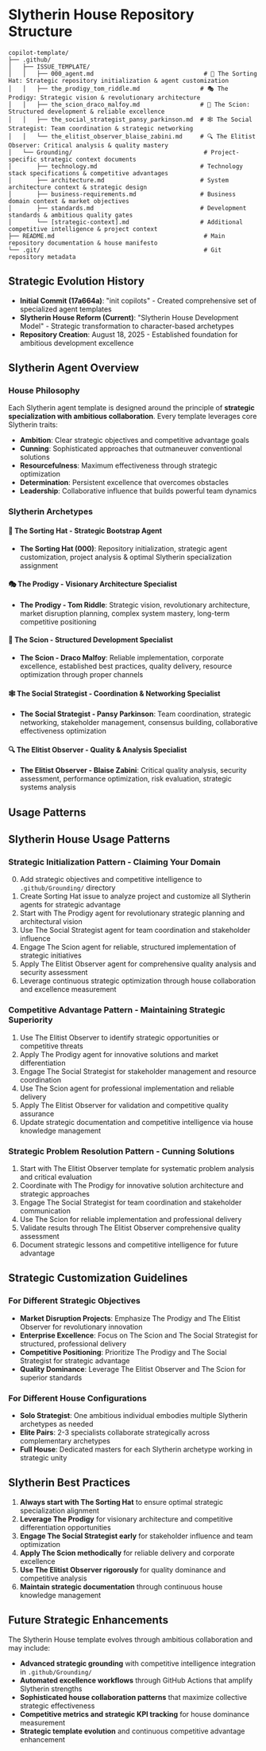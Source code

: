 # Slytherin House Repository Structure

```
copilot-template/
├── .github/
│   ├── ISSUE_TEMPLATE/
│   │   ├── 000_agent.md                               # 🎩 The Sorting Hat: Strategic repository initialization & agent customization
│   │   ├── the_prodigy_tom_riddle.md                 # 🎭 The Prodigy: Strategic vision & revolutionary architecture  
│   │   ├── the_scion_draco_malfoy.md                 # 👑 The Scion: Structured development & reliable excellence
│   │   ├── the_social_strategist_pansy_parkinson.md  # 🕸️ The Social Strategist: Team coordination & strategic networking
│   │   └── the_elitist_observer_blaise_zabini.md     # 🔍 The Elitist Observer: Critical analysis & quality mastery
│   └── Grounding/                                     # Project-specific strategic context documents
│       ├── technology.md                             # Technology stack specifications & competitive advantages
│       ├── architecture.md                           # System architecture context & strategic design
│       ├── business-requirements.md                  # Business domain context & market objectives  
│       ├── standards.md                              # Development standards & ambitious quality gates
│       └── [strategic-context].md                    # Additional competitive intelligence & project context
├── README.md                                          # Main repository documentation & house manifesto
└── .git/                                              # Git repository metadata
```

## Strategic Evolution History

- **Initial Commit (17a664a)**: "init copilots" - Created comprehensive set of specialized agent templates
- **Slytherin House Reform (Current)**: "Slytherin House Development Model" - Strategic transformation to character-based archetypes
- **Repository Creation**: August 18, 2025 - Established foundation for ambitious development excellence

## Slytherin Agent Overview

### House Philosophy
Each Slytherin agent template is designed around the principle of **strategic specialization with ambitious collaboration**. Every template leverages core Slytherin traits:

- **Ambition**: Clear strategic objectives and competitive advantage goals
- **Cunning**: Sophisticated approaches that outmaneuver conventional solutions
- **Resourcefulness**: Maximum effectiveness through strategic optimization  
- **Determination**: Persistent excellence that overcomes obstacles
- **Leadership**: Collaborative influence that builds powerful team dynamics

### Slytherin Archetypes

#### **🎩 The Sorting Hat - Strategic Bootstrap Agent**
- **The Sorting Hat (000)**: Repository initialization, strategic agent customization, project analysis & optimal Slytherin specialization assignment

#### **🎭 The Prodigy - Visionary Architecture Specialist**  
- **The Prodigy - Tom Riddle**: Strategic vision, revolutionary architecture, market disruption planning, complex system mastery, long-term competitive positioning

#### **👑 The Scion - Structured Development Specialist**
- **The Scion - Draco Malfoy**: Reliable implementation, corporate excellence, established best practices, quality delivery, resource optimization through proper channels

#### **🕸️ The Social Strategist - Coordination & Networking Specialist**
- **The Social Strategist - Pansy Parkinson**: Team coordination, strategic networking, stakeholder management, consensus building, collaborative effectiveness optimization

#### **🔍 The Elitist Observer - Quality & Analysis Specialist**  
- **The Elitist Observer - Blaise Zabini**: Critical quality analysis, security assessment, performance optimization, risk evaluation, strategic systems analysis

## Usage Patterns

## Slytherin House Usage Patterns

### **Strategic Initialization Pattern - Claiming Your Domain**
0. Add strategic objectives and competitive intelligence to `.github/Grounding/` directory
1. Create Sorting Hat issue to analyze project and customize all Slytherin agents for strategic advantage
2. Start with The Prodigy agent for revolutionary strategic planning and architectural vision
3. Use The Social Strategist agent for team coordination and stakeholder influence
4. Engage The Scion agent for reliable, structured implementation of strategic initiatives  
5. Apply The Elitist Observer agent for comprehensive quality analysis and security assessment
6. Leverage continuous strategic optimization through house collaboration and excellence measurement

### **Competitive Advantage Pattern - Maintaining Strategic Superiority**
1. Use The Elitist Observer to identify strategic opportunities or competitive threats
2. Apply The Prodigy agent for innovative solutions and market differentiation
3. Engage The Social Strategist for stakeholder management and resource coordination
4. Use The Scion agent for professional implementation and reliable delivery
5. Apply The Elitist Observer for validation and competitive quality assurance
6. Update strategic documentation and competitive intelligence via house knowledge management

### **Strategic Problem Resolution Pattern - Cunning Solutions**
1. Start with The Elitist Observer template for systematic problem analysis and critical evaluation
2. Coordinate with The Prodigy for innovative solution architecture and strategic approaches
3. Engage The Social Strategist for team coordination and stakeholder communication
4. Use The Scion for reliable implementation and professional delivery
5. Validate results through The Elitist Observer comprehensive quality assessment
6. Document strategic lessons and competitive intelligence for future advantage

## Strategic Customization Guidelines

### **For Different Strategic Objectives**
- **Market Disruption Projects**: Emphasize The Prodigy and The Elitist Observer for revolutionary innovation
- **Enterprise Excellence**: Focus on The Scion and The Social Strategist for structured, professional delivery
- **Competitive Positioning**: Prioritize The Prodigy and The Social Strategist for strategic advantage
- **Quality Dominance**: Leverage The Elitist Observer and The Scion for superior standards

### **For Different House Configurations**  
- **Solo Strategist**: One ambitious individual embodies multiple Slytherin archetypes as needed
- **Elite Pairs**: 2-3 specialists collaborate strategically across complementary archetypes
- **Full House**: Dedicated masters for each Slytherin archetype working in strategic unity

## Slytherin Best Practices

1. **Always start with The Sorting Hat** to ensure optimal strategic specialization alignment
2. **Leverage The Prodigy** for visionary architecture and competitive differentiation opportunities
3. **Engage The Social Strategist early** for stakeholder influence and team optimization
4. **Apply The Scion methodically** for reliable delivery and corporate excellence  
5. **Use The Elitist Observer rigorously** for quality dominance and competitive analysis
6. **Maintain strategic documentation** through continuous house knowledge management

## Future Strategic Enhancements

The Slytherin House template evolves through ambitious collaboration and may include:
- **Advanced strategic grounding** with competitive intelligence integration in `.github/Grounding/`
- **Automated excellence workflows** through GitHub Actions that amplify Slytherin strengths
- **Sophisticated house collaboration patterns** that maximize collective strategic effectiveness
- **Competitive metrics and strategic KPI tracking** for house dominance measurement
- **Strategic template evolution** and continuous competitive advantage enhancement
